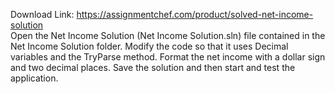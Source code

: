 Download Link: https://assignmentchef.com/product/solved-net-income-solution
<br>
Open the Net Income Solution (Net Income Solution.sln) file contained in the Net Income Solution folder. Modify the code so that it uses Decimal variables and the TryParse method. Format the net income with a dollar sign and two decimal places. Save the solution and then start and test the application.